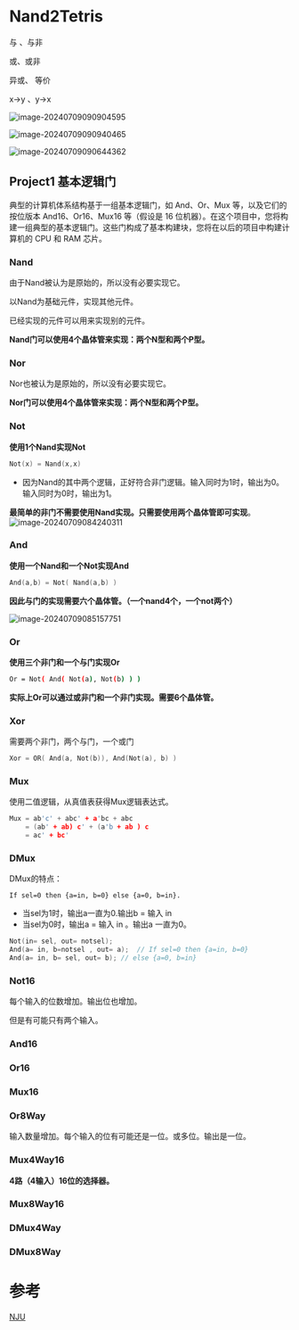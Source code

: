 # Nand2Tetris

与 、与非

或、或非

异或、 等价

x->y 、y->x



![image-20240709090904595](README.assets/image-20240709090904595.png)

![image-20240709090940465](README.assets/image-20240709090940465.png)

![image-20240709090644362](README.assets/image-20240709090644362.png)

## Project1 基本逻辑门

典型的计算机体系结构基于一组基本逻辑门，如 And、Or、Mux 等，以及它们的按位版本 And16、Or16、Mux16 等（假设是 16 位机器）。在这个项目中，您将构建一组典型的基本逻辑门。这些门构成了基本构建块，您将在以后的项目中构建计算机的 CPU 和 RAM 芯片。



### Nand

由于Nand被认为是原始的，所以没有必要实现它。

以Nand为基础元件，实现其他元件。

已经实现的元件可以用来实现别的元件。

**Nand门可以使用4个晶体管来实现：两个N型和两个P型。**

### Nor

Nor也被认为是原始的，所以没有必要实现它。

**Nor门可以使用4个晶体管来实现：两个N型和两个P型。**

### Not

**使用1个Nand实现Not**

```c
Not(x) = Nand(x,x)
```

- 因为Nand的其中两个逻辑，正好符合非门逻辑。输入同时为1时，输出为0。输入同时为0时，输出为1。

**最简单的非门不需要使用Nand实现。只需要使用两个晶体管即可实现**。![image-20240709084240311](README.assets/image-20240709084240311.png)

### And

**使用一个Nand和一个Not实现And**

```c
And(a,b) = Not( Nand(a,b) )
```

**因此与门的实现需要六个晶体管。（一个nand4个，一个not两个）**

![image-20240709085157751](README.assets/image-20240709085157751.png)

### Or

**使用三个非门和一个与门实现Or**

```bash
Or = Not( And( Not(a), Not(b) ) )
```



**实际上Or可以通过或非门和一个非门实现。需要6个晶体管。**

### Xor

需要两个非门，两个与门，一个或门

```c
Xor = OR( And(a, Not(b)), And(Not(a), b) )
```

### Mux

使用二值逻辑，从真值表获得Mux逻辑表达式。

```c
Mux = ab'c' + abc' + a'bc + abc
	= (ab' + ab) c' + (a'b + ab ) c
	= ac' + bc'
```



### DMux

DMux的特点：

```
If sel=0 then {a=in, b=0} else {a=0, b=in}.
```



- 当sel为1时，输出a一直为0.输出b = 输入 in
- 当sel为0时，输出a = 输入 in 。输出a 一直为0。

```c
Not(in= sel, out= notsel);
And(a= in, b=notsel , out= a);  // If sel=0 then {a=in, b=0}
And(a= in, b= sel, out= b); // else {a=0, b=in}
```

### Not16

每个输入的位数增加。输出位也增加。

但是有可能只有两个输入。

### And16
### Or16
### Mux16
### Or8Way

输入数量增加。每个输入的位有可能还是一位。或多位。输出是一位。

### Mux4Way16

**4路（4输入）16位的选择器。**

### Mux8Way16

### DMux4Way

### DMux8Way

#  参考

[NJU](http://ws.nju.edu.cn/courses/dm/courseware/20150504-Boolean_Algebra.pdf)
